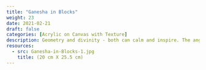 ```yaml
---
title: "Ganesha in Blocks"
weight: 23
date: 2021-02-21
draft: false
categories: [Acrylic on Canvas with Texture]
description: Geometry and divinity - both can calm and inspire. The angularity of rectangles encompassed within the beauty of Ganesha.
resources:
  - src: Ganesha-in-Blocks-1.jpg
    title: (20 cm X 25.5 cm)
---
```




